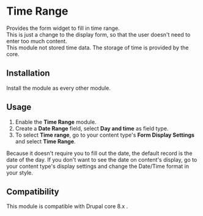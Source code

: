Time Range
==========
Provides the form widget to fill in time range.  
This is just a change to the display form, so that the user doesn't need to 
enter too much content.  
This module not stored time data. The storage of time is provided by the core.  

## Installation

Install the module as every other module.

## Usage

1. Enable the **Time Range** module.
2. Create a **Date Range** field, select **Day and time** as field type.
3. To select **Time range**, go to your content type's **Form Display Settings** 
and select **Time Range**.

Because it doesn't require you to fill out the date, the default record is the 
date of the day. 
If you don't want to see the date on content's display, go to your content 
type's display settings and change the 
Date/Time format in your style.

## Compatibility

This module is compatible with Drupal core 8.x .
